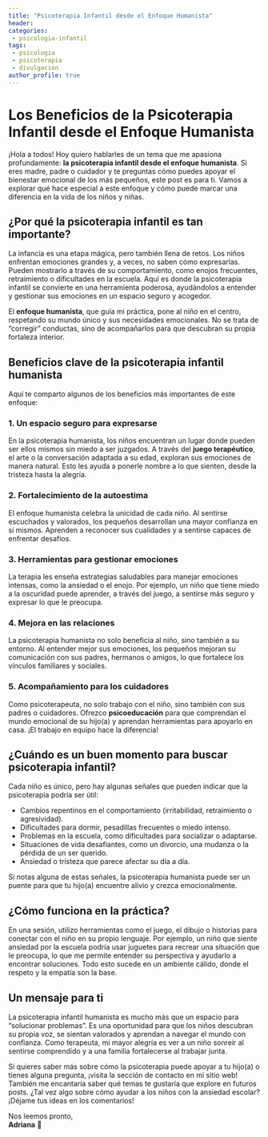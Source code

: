 ```yaml
---
title: "Psicoterapia Infantil desde el Enfoque Humanista"
header:   
categories:
 - psicologia-infantil
tags: 
 - psicologia
 - psicoterapia
 - divulgación   
author_profile: true
---
```


# Los Beneficios de la Psicoterapia Infantil desde el Enfoque Humanista

¡Hola a todos! Hoy quiero hablarles de un tema que me apasiona profundamente: **la psicoterapia infantil desde el enfoque humanista**. Si eres madre, padre o cuidador y te preguntas cómo puedes apoyar el bienestar emocional de los más pequeños, este post es para ti. Vamos a explorar qué hace especial a este enfoque y cómo puede marcar una diferencia en la vida de los niños y niñas.

## ¿Por qué la psicoterapia infantil es tan importante?

La infancia es una etapa mágica, pero también llena de retos. Los niños enfrentan emociones grandes y, a veces, no saben cómo expresarlas. Pueden mostrarlo a través de su comportamiento, como enojos frecuentes, retraimiento o dificultades en la escuela. Aquí es donde la psicoterapia infantil se convierte en una herramienta poderosa, ayudándolos a entender y gestionar sus emociones en un espacio seguro y acogedor.

El **enfoque humanista**, que guía mi práctica, pone al niño en el centro, respetando su mundo único y sus necesidades emocionales. No se trata de “corregir” conductas, sino de acompañarlos para que descubran su propia fortaleza interior.

## Beneficios clave de la psicoterapia infantil humanista

Aquí te comparto algunos de los beneficios más importantes de este enfoque:

### 1. Un espacio seguro para expresarse
En la psicoterapia humanista, los niños encuentran un lugar donde pueden ser ellos mismos sin miedo a ser juzgados. A través del **juego terapéutico**, el arte o la conversación adaptada a su edad, exploran sus emociones de manera natural. Esto les ayuda a ponerle nombre a lo que sienten, desde la tristeza hasta la alegría.

### 2. Fortalecimiento de la autoestima
El enfoque humanista celebra la unicidad de cada niño. Al sentirse escuchados y valorados, los pequeños desarrollan una mayor confianza en sí mismos. Aprenden a reconocer sus cualidades y a sentirse capaces de enfrentar desafíos.

### 3. Herramientas para gestionar emociones
La terapia les enseña estrategias saludables para manejar emociones intensas, como la ansiedad o el enojo. Por ejemplo, un niño que tiene miedo a la oscuridad puede aprender, a través del juego, a sentirse más seguro y expresar lo que le preocupa.

### 4. Mejora en las relaciones
La psicoterapia humanista no solo beneficia al niño, sino también a su entorno. Al entender mejor sus emociones, los pequeños mejoran su comunicación con sus padres, hermanos o amigos, lo que fortalece los vínculos familiares y sociales.

### 5. Acompañamiento para los cuidadores
Como psicoterapeuta, no solo trabajo con el niño, sino también con sus padres o cuidadores. Ofrezco **psicoeducación** para que comprendan el mundo emocional de su hijo(a) y aprendan herramientas para apoyarlo en casa. ¡El trabajo en equipo hace la diferencia!

## ¿Cuándo es un buen momento para buscar psicoterapia infantil?

Cada niño es único, pero hay algunas señales que pueden indicar que la psicoterapia podría ser útil:

- Cambios repentinos en el comportamiento (irritabilidad, retraimiento o agresividad).
- Dificultades para dormir, pesadillas frecuentes o miedo intenso.
- Problemas en la escuela, como dificultades para socializar o adaptarse.
- Situaciones de vida desafiantes, como un divorcio, una mudanza o la pérdida de un ser querido.
- Ansiedad o tristeza que parece afectar su día a día.

Si notas alguna de estas señales, la psicoterapia humanista puede ser un puente para que tu hijo(a) encuentre alivio y crezca emocionalmente.

## ¿Cómo funciona en la práctica?

En una sesión, utilizo herramientas como el juego, el dibujo o historias para conectar con el niño en su propio lenguaje. Por ejemplo, un niño que siente ansiedad por la escuela podría usar juguetes para recrear una situación que le preocupa, lo que me permite entender su perspectiva y ayudarlo a encontrar soluciones. Todo esto sucede en un ambiente cálido, donde el respeto y la empatía son la base.

## Un mensaje para ti

La psicoterapia infantil humanista es mucho más que un espacio para “solucionar problemas”. Es una oportunidad para que los niños descubran su propia voz, se sientan valorados y aprendan a navegar el mundo con confianza. Como terapeuta, mi mayor alegría es ver a un niño sonreír al sentirse comprendido y a una familia fortalecerse al trabajar junta.

Si quieres saber más sobre cómo la psicoterapia puede apoyar a tu hijo(a) o tienes alguna pregunta, ¡visita la sección de contacto en mi sitio web! También me encantaría saber qué temas te gustaría que explore en futuros posts. ¿Tal vez algo sobre cómo ayudar a los niños con la ansiedad escolar? ¡Déjame tus ideas en los comentarios!

Nos leemos pronto,  
**Adriana** 🧡